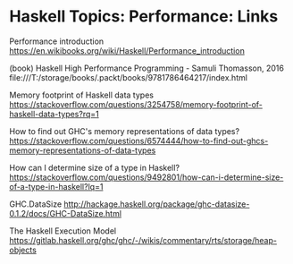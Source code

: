 # Haskell Topics: Performance: Links

Performance introduction
https://en.wikibooks.org/wiki/Haskell/Performance_introduction

(book) Haskell High Performance Programming - Samuli Thomasson, 2016
file:///T:/storage/books/.packt/books/9781786464217/index.html


Memory footprint of Haskell data types
https://stackoverflow.com/questions/3254758/memory-footprint-of-haskell-data-types?rq=1

How to find out GHC's memory representations of data types?
https://stackoverflow.com/questions/6574444/how-to-find-out-ghcs-memory-representations-of-data-types

How can I determine size of a type in Haskell?
https://stackoverflow.com/questions/9492801/how-can-i-determine-size-of-a-type-in-haskell?lq=1

GHC.DataSize
http://hackage.haskell.org/package/ghc-datasize-0.1.2/docs/GHC-DataSize.html

The Haskell Execution Model
https://gitlab.haskell.org/ghc/ghc/-/wikis/commentary/rts/storage/heap-objects
